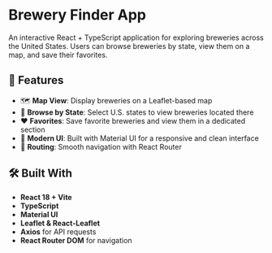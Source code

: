 # Brewery Finder App

An interactive React + TypeScript application for exploring breweries across the United States. Users can browse breweries by state, view them on a map, and save their favorites.

## 🌟 Features

- 🗺️ **Map View**: Display breweries on a Leaflet-based map
- 📍 **Browse by State**: Select U.S. states to view breweries located there
- ❤️ **Favorites**: Save favorite breweries and view them in a dedicated section
- 🎨 **Modern UI**: Built with Material UI for a responsive and clean interface
- 🔁 **Routing**: Smooth navigation with React Router

## 🛠 Built With

- **React 18 + Vite**
- **TypeScript**
- **Material UI**
- **Leaflet & React-Leaflet**
- **Axios** for API requests
- **React Router DOM** for navigation

